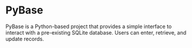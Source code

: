 # PyBase
PyBase is a Python-based project that provides a simple interface to interact with a pre-existing SQLite database. Users can enter, retrieve, and update records.
